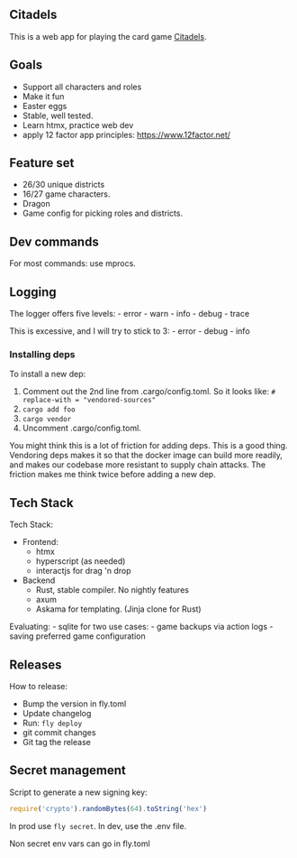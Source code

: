 ## Citadels
This is a web app for playing the card game [Citadels](https://boardgamegeek.com/boardgame/478/citadels).

## Goals
- Support all characters and roles
- Make it fun
- Easter eggs
- Stable, well tested.
- Learn htmx, practice web dev
- apply 12 factor app principles:
    https://www.12factor.net/

## Feature set
 - 26/30 unique districts
 - 16/27 game characters.
 - Dragon
 - Game config for picking roles and districts.


## Dev commands
For most commands: use mprocs.

## Logging
The logger offers five levels:
    - error
    - warn
    - info
    - debug
    - trace

This is excessive, and I will try to stick to 3:
    - error
    - debug
    - info

### Installing deps

To install a new dep:
1. Comment out the 2nd line from .cargo/config.toml. So it looks like:
`# replace-with = "vendored-sources"`
2. `cargo add foo`
3. `cargo vendor`
4. Uncomment .cargo/config.toml. 

You might think this is a lot of friction for adding deps. This is a good thing. Vendoring deps makes it so that the docker image can build more readily, and makes our codebase more resistant to supply chain attacks. 
The friction makes me think twice before adding a new dep.


## Tech Stack 
Tech Stack:
- Frontend:
    - htmx
    - hyperscript (as needed)
    - interactjs for drag 'n drop
- Backend 
    - Rust, stable compiler. No nightly features
    - axum
    - Askama for templating. (Jinja clone for Rust)

Evaluating:
    - sqlite for two use cases:
        - game backups via action logs
        - saving preferred game configuration

## Releases
How to release:
- Bump the version in fly.toml
- Update changelog
- Run: `fly deploy`
- git commit changes
- Git tag the release 

## Secret management

Script to generate a new signing key:
```js
require('crypto').randomBytes(64).toString('hex')
```
In prod use `fly secret`.
In dev, use the .env file.

Non secret env vars can go in fly.toml
